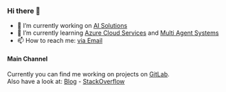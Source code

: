 ### Hi there 👋
- 🔭 I’m currently working on [AI Solutions](https://gitlab.com/tjarkpr)
- 🌱 I’m currently learning [Azure Cloud Services](https://azure.microsoft.com/) and [Multi Agent Systems](https://en.wikipedia.org/wiki/Multi-agent_system)
- 📫 How to reach me: [via Email](mailto:tjark@cohpro.de)

#### Main Channel
Currently you can find me working on projects on [GitLab](https://gitlab.com/tjarkpr).<br>
Also have a look at:
[Blog](https://medium.com/@tjark.prokoph) - 
[StackOverflow](https://stackoverflow.com/users/22791124/tjark-prokoph)
